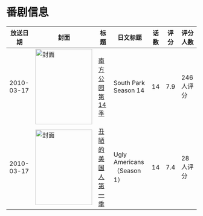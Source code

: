 # 番剧信息

|放送日期|封面|标题|日文标题|话数|评分|评分人数|
|---|---|---|---|---|---|---|
|2010-03-17|<img src="//lain.bgm.tv/pic/cover/c/ea/67/10197_MJR3T.jpg" alt="封面" style="width:150px;height:200px;object-fit:cover;">|[南方公园 第14季](https://bangumi.tv/subject/10197)|South Park Season 14|14|7.9|246人评分|
|2010-03-17|<img src="//lain.bgm.tv/pic/cover/c/d1/a7/117592_060Sg.jpg" alt="封面" style="width:150px;height:200px;object-fit:cover;">|[丑陋的美国人 第一季](https://bangumi.tv/subject/117592)|Ugly Americans（Season 1）|14|7.4|28人评分|
